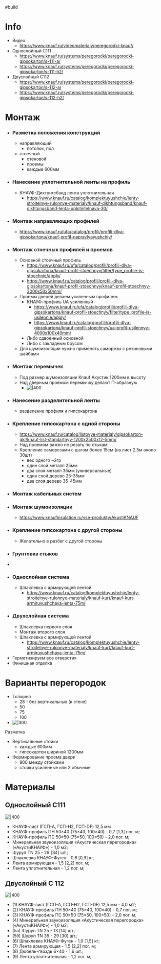 #build 
# Info
- Видео
	- https://www.knauf.ru/videomaterialy/peregorodki-knauf/
- Однослойный С111
	- https://www.knauf.ru/systems/peregorodki/peregorodki-gipsokarton/s-111-a/
	- https://www.knauf.ru/systems/peregorodki/peregorodki-gipsokarton/s-111-h2/
- Двуслойный С112
	- https://www.knauf.ru/systems/peregorodki/peregorodki-gipsokarton/s-112-a/
	- https://www.knauf.ru/systems/peregorodki/peregorodki-gipsokarton/s-112-h2/

# Монтаж
- ### Разметка положения конструкций
	- направляющий
		- потолок, пол
	- стоечный
		- стеновой
		- проемы
		- каждые 600мм
- ### Нанесение уплотнительной ленты на профиль
	- КНАУФ-Дихтунгсбанд лента уплотнительная
		- https://www.knauf.ru/catalog/komplektuyushchie/lenty-stroitelnye-rulonnye-materialy/knauf-dikhtungsband/knauf-dikhtungsband-lenta-uplotnitelnaya-30/
- ### Монтаж направляющих профилей
	- https://www.knauf.ru/ufa/catalog/profili/profili-dlya-gipsokartona/knauf-profil-napravlyayushchiy/
- ### Монтаж стоечных профилей и проемов
	- Основной стоечный профиль
		- https://www.knauf.ru/ufa/catalog/profili/profili-dlya-gipsokartona/knauf-profil-stoechnyy/filter/type_profile-is-stoechnie/apply/
		- https://www.knauf.ru/catalog/profili/profili-dlya-gipsokartona/knauf-profil-stoechnyy/knauf-profil-stoechnyy-3000x50x50mm/
	- Проемы дверей делаем усиленным профилем
		- КНАУФ-профиль UA усиленный
			- https://www.knauf.ru/ufa/catalog/profili/profili-dlya-gipsokartona/knauf-profil-stoechnyy/filter/type_profile-is-usilennie/apply/
			- https://www.knauf.ru/catalog/profili/profili-dlya-gipsokartona/knauf-profil-stoechnyy/ua-profil-usilennyy-4000x100x40mm/
		- Либо сдвоенный основной
		- Либо с закладным брусом
	- Для шумоизоляции нужно применять саморезы с резиновыми шайбами
- ### Монтаж перемычек
	- Под размер шумоизоляции Knauf Акустик 1200мм в высоту
	- Над дверным проемом перемычку делают П-образную
		- ![|400](Pasted%20image%2020240508202403.png)
- ### Нанесение разделительной ленты
	- разделение профиля и гипсокартона
- ### Крепление гипсокартона с одной стороны
	- https://www.knauf.ru/catalog/listovye-materialy/gipsokarton-gkl/knauf-list-standartnyy-1200x2500x12-5mm/
	- Над проемом важно не резать по стыкам
	- Крепление саморезами с шагом более 15см (на лист 2,5м около 30шт)
		- вес одного ~2гр
		- один слой металл 25мм
		- два слоя металл 35мм (универсальные)
		- один слой дерево 25-35мм
		- два слоя дерево 35-45мм
- ### Монтаж кабельных систем
- ### Монтаж шумоизоляции
	- https://www.knaufinsulation.ru/vse-produkty/AkustiKNAUF
- ### Крепление гипсокартона с другой стороны
	- Желательно в разбег с другой стороны
- ### Грунтовка стыков
- 
- ### Однослойная система
	- Шпаклевка с армирующей лентой
		- https://www.knauf.ru/catalog/komplektuyushchie/lenty-stroitelnye-rulonnye-materialy/knauf-kurt/knauf-kurt-armiruyushchaya-lenta-75m/
- ### Двухслойная система
	- Шпаклевка первого слоя
	- Монтаж второго слоя
	- Шпаклевка с армирующей лентой
		- https://www.knauf.ru/catalog/komplektuyushchie/lenty-stroitelnye-rulonnye-materialy/knauf-kurt/knauf-kurt-armiruyushchaya-lenta-75m/
- Герметизируем все отверстия
- Финишная отделка
# Варианты перегородок
- Толщина
	- 28 - без вертикальных (к стене)
	- 50
	- 75
	- 100
- ![|300](4485826330-640x813%201.jpg)

Разметка
- Вертикальные стойки
	- каждые 600мм
	- гипсокартон шириной 1200мм
- Формирование проема двери
	- 900 между стойками
	- стойки усиленные или 2 обычные

# Материалы
## Однослойный С111
![|400](cutout_299945_popup_landscape_4x3_1.jpg)
- КНАУФ-лист (ГСП-A, ГСП-H2, ГСП-DF) 12,5 мм
- КНАУФ-профиль ПН 50×40 (75×40, 100×40) - 0,7 [1,3] пог. м;
- КНАУФ-профиль ПС 50×50 (75×50, 100×50) - 2,0 пог. м;
- Минеральная звукоизоляция «Акустическая перегородка» («АкустиКНАУФ») - 1,0 м2;
- Шуруп TN 25 - 29 [34] шт.;
- Шпаклевка КНАУФ-Фуген - 0,6 [0,9] кг;
- Лента армирующая - 1,5 [2,2] пог. м;
- Лента уплотнительная - 1,2 пог. м;

## Двуслойный С 112
![|400](cutout_299946_popup_landscape_4x3_1.jpg)
- (1) КНАУФ-лист (ГСП-A, ГСП-H2, ГСП-DF) 12,5 мм - 4,0 м2;
- (2) КНАУФ-профиль ПН 50×40 (75×40, 100×40) - 0,7 пог. м;
- (3) КНАУФ-профиль ПС 50×50 (75×50, 100×50) - 2,0 пог. м;
- (4) Минеральная звукоизоляция «Акустическая перегородка» («АкустиКНАУФ») - 1,0 м2;
- (5а) Шуруп TN 25 - 13 [14] шт.;
- (5б) Шуруп TN 35 - 29 [30] шт.;
- (6) Шпаклевка КНАУФ-Фуген - 1,0 [1,5] кг;
- (7) Лента армирующая - 1,5 [2,2] пог. м;
- (8) Дюбель-гвоздь 6×40 - 1,6 шт.;
- (9) Лента уплотнительная - 1,2 пог. м;